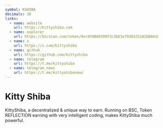```yaml
---
symbol: KSHIBA
decimals: 18
links:
  - name: website
    url: https://kittyshiba.com
  - name: explorer
    url: https://bscscan.com/token/0xc978BA9309f3c3bE3a79302251A2bB041bAa7118
  - name: x
    url: https://x.com/kittyshiba
  - name: github
    url: https://github.com/kittyshiba
  - name: telegram
    url: https://t.me/kittyshiba
  - name: telegram_news
    url: https://t.me/kittyshibanews
---
```


# Kitty Shiba

KittyShiba, a decentralized & unique way to earn. Running on BSC, Token REFLECTION earning with very intelligent coding, makes KittyShiba much powerful.
